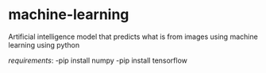 # machine-learning
Artificial intelligence model that predicts what is from images using machine learning using python

*requirements*:
-pip install numpy
-pip install tensorflow


